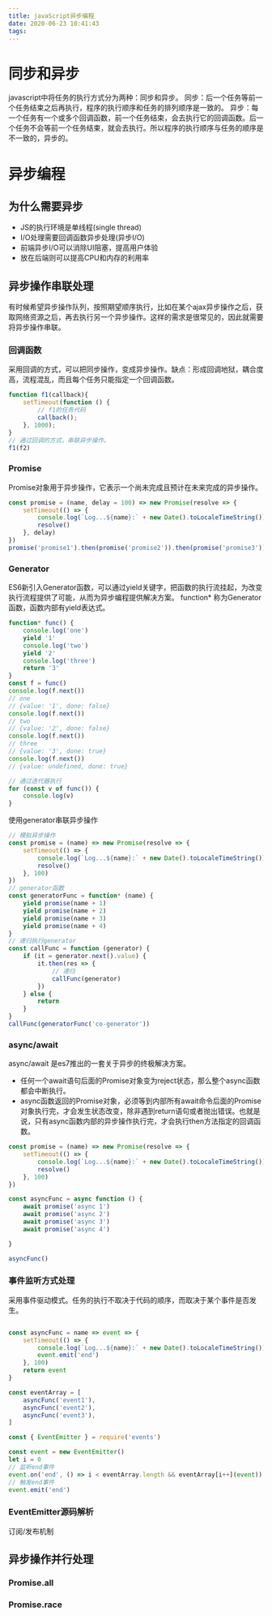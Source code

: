 ```yaml
---
title: javaScript异步编程
date: 2020-06-23 10:41:43
tags:
---
```


# 同步和异步
javascript中将任务的执行方式分为两种：同步和异步。
同步：后一个任务等前一个任务结束之后再执行，程序的执行顺序和任务的排列顺序是一致的。
异步：每一个任务有一个或多个回调函数，前一个任务结束，会去执行它的回调函数。后一个任务不会等前一个任务结束，就会去执行。所以程序的执行顺序与任务的顺序是不一致的，异步的。

# 异步编程
## 为什么需要异步
* JS的执行环境是单线程(single thread)
* I/O处理需要回调函数异步处理(异步I/O)
* 前端异步I/O可以消除UI阻塞，提高用户体验
* 放在后端则可以提高CPU和内存的利用率

## 异步操作串联处理
有时候希望异步操作队列，按照期望顺序执行，比如在某个ajax异步操作之后，获取网络资源之后，再去执行另一个异步操作。这样的需求是很常见的，因此就需要将异步操作串联。
### 回调函数
采用回调的方式，可以把同步操作，变成异步操作。缺点：形成回调地狱，耦合度高，流程混乱，而且每个任务只能指定一个回调函数。
```js
function f1(callback){
    setTimeout(function () {
        // f1的任务代码
        callback();
    }, 1000);
}
// 通过回调的方式，串联异步操作。
f1(f2)
```

### Promise
Promise对象用于异步操作，它表示一个尚未完成且预计在未来完成的异步操作。
```js
const promise = (name, delay = 100) => new Promise(resolve => {
    setTimeout(() => {
        console.log(`Log...${name}:` + new Date().toLocaleTimeString())
        resolve()
    }, delay)
})
promise('promise1').then(promise('promise2')).then(promise('promise3'))
```
### Generator
ES6新引入Generator函数，可以通过yield关键字，把函数的执行流挂起，为改变执行流程提供了可能，从而为异步编程提供解决方案。
function* 称为Generator函数，函数内部有yield表达式。
```js
function* func() {
    console.log('one')
    yield '1'
    console.log('two')
    yield '2'
    console.log('three')
    return '3'
}
const f = func()
console.log(f.next())
// one
// {value: '1', done: false}
console.log(f.next())
// two
// {value: '2', done: false}
console.log(f.next())
// three
// {value: '3', done: true}
console.log(f.next())
// {value: undefined, done: true}

// 通过迭代器执行
for (const v of func()) {
    console.log(v)
}
```
使用generator串联异步操作

```js
// 模拟异步操作
const promise = (name) => new Promise(resolve => {
    setTimeout(() => {
        console.log(`Log...${name}:` + new Date().toLocaleTimeString())
        resolve()
    }, 100)
})
// generator函数
const generatorFunc = function* (name) {
    yield promise(name + 1)
    yield promise(name + 2)
    yield promise(name + 3)
    yield promise(name + 4)
}
// 递归执行generator
const callFunc = function (generator) {
    if (it = generator.next().value) {
        it.then(res => {
            // 递归
            callFunc(generator)
        })
    } else {
        return
    }
}
callFunc(generatorFunc('co-generator'))
```
### async/await
async/await 是es7推出的一套关于异步的终极解决方案。
* 任何一个await语句后面的Promise对象变为reject状态，那么整个async函数都会中断执行。
* async函数返回的Promise对象，必须等到内部所有await命令后面的Promise对象执行完，才会发生状态改变，除非遇到return语句或者抛出错误。也就是说，只有async函数内部的异步操作执行完，才会执行then方法指定的回调函数。

```js
const promise = (name) => new Promise(resolve => {
    setTimeout(() => {
        console.log(`Log...${name}:` + new Date().toLocaleTimeString())
        resolve()
    }, 100)
})

const asyncFunc = async function () {
    await promise('async 1')
    await promise('async 2')
    await promise('async 3')
    await promise('async 4')

}

asyncFunc()
```
### 事件监听方式处理
采用事件驱动模式。任务的执行不取决于代码的顺序，而取决于某个事件是否发生。
```js

const asyncFunc = name => event => {
    setTimeout(() => {
        console.log(`Log...${name}:` + new Date().toLocaleTimeString())
        event.emit('end')
    }, 100)
    return event
}

const eventArray = [
    asyncFunc('event1'),
    asyncFunc('event2'),
    asyncFunc('event3'),
]

const { EventEmitter } = require('events')

const event = new EventEmitter()
let i = 0
// 监听end事件
event.on('end', () => i < eventArray.length && eventArray[i++](event))
// 触发end事件
event.emit('end')
```
### EventEmitter源码解析
订阅/发布机制
## 异步操作并行处理
### Promise.all
### Promise.race